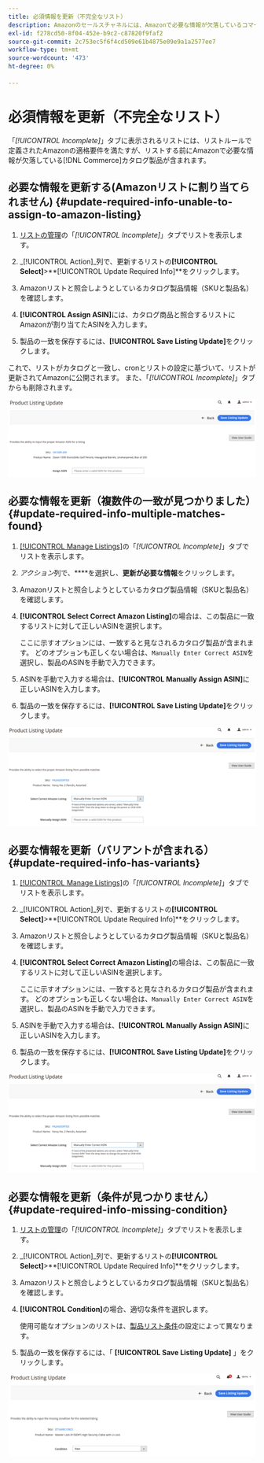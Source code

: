 ```yaml
---
title: 必須情報を更新（不完全なリスト）
description: Amazonのセールスチャネルには、Amazonで必要な情報が欠落しているコマースカタログ製品を監視する「不完全」タブが用意されています。
exl-id: f278cd50-8f04-452e-b9c2-c87820f9faf2
source-git-commit: 2c753ec5f6f4cd509e61b4875e09e9a1a2577ee7
workflow-type: tm+mt
source-wordcount: '473'
ht-degree: 0%

---
```


# 必須情報を更新（不完全なリスト）

「_[!UICONTROL Incomplete]_」タブに表示されるリストには、リストルールで定義されたAmazonの適格要件を満たすが、リストする前にAmazonで必要な情報が欠落している[!DNL Commerce]カタログ製品が含まれます。

## 必要な情報を更新する(Amazonリストに割り当てられません) {#update-required-info-unable-to-assign-to-amazon-listing}

1. [リストの管理](./managing-product-listings.md)の「_[!UICONTROL Incomplete]_」タブでリストを表示します。

1. _[!UICONTROL Action]_列で、更新するリストの&#x200B;**[!UICONTROL Select]**>**[!UICONTROL Update Required Info]**をクリックします。

1. Amazonリストと照合しようとしているカタログ製品情報（SKUと製品名）を確認します。

1. **[!UICONTROL Assign ASIN]**&#x200B;には、カタログ商品と照合するリストにAmazonが割り当てたASINを入力します。

1. 製品の一致を保存するには、**[!UICONTROL Save Listing Update]**&#x200B;をクリックします。

これで、リストがカタログと一致し、cronとリストの設定に基づいて、リストが更新されてAmazonに公開されます。 また、「_[!UICONTROL Incomplete]_」タブからも削除されます。

![リストに一致しないASINを手動で割り当てる](assets/amazon-listing-update-assign-asin.png)

## 必要な情報を更新（複数件の一致が見つかりました） {#update-required-info-multiple-matches-found}

1. [[!UICONTROL Manage Listings]](./managing-product-listings.md)の「_[!UICONTROL Incomplete]_」タブでリストを表示します。

1. _アクション_&#x200B;列で、****&#x200B;を選択し、**更新が必要な情報**&#x200B;をクリックします。

1. Amazonリストと照合しようとしているカタログ製品情報（SKUと製品名）を確認します。

1. **[!UICONTROL Select Correct Amazon Listing]**&#x200B;の場合は、この製品に一致するリストに対して正しいASINを選択します。

   ここに示すオプションには、一致すると見なされるカタログ製品が含まれます。 どのオプションも正しくない場合は、`Manually Enter Correct ASIN`を選択し、製品のASINを手動で入力できます。

1. ASINを手動で入力する場合は、**[!UICONTROL Manually Assign ASIN]**&#x200B;に正しいASINを入力します。

1. 製品の一致を保存するには、**[!UICONTROL Save Listing Update]**&#x200B;をクリックします。

![複数の一致候補からASINを手動で選択](assets/amazon-listing-update-multiple-matches.png)

## 必要な情報を更新（バリアントが含まれる） {#update-required-info-has-variants}

1. [[!UICONTROL Manage Listings]](./managing-product-listings.md)の「_[!UICONTROL Incomplete]_」タブでリストを表示します。

1. _[!UICONTROL Action]_列で、更新するリストの&#x200B;**[!UICONTROL Select]**>**[!UICONTROL Update Required Info]**をクリックします。

1. Amazonリストと照合しようとしているカタログ製品情報（SKUと製品名）を確認します。

1. **[!UICONTROL Select Correct Amazon Listing]**&#x200B;の場合は、この製品に一致するリストに対して正しいASINを選択します。

   ここに示すオプションには、一致すると見なされるカタログ製品が含まれます。 どのオプションも正しくない場合は、`Manually Enter Correct ASIN`を選択し、製品のASINを手動で入力できます。

1. ASINを手動で入力する場合は、**[!UICONTROL Manually Assign ASIN]**&#x200B;に正しいASINを入力します。

1. 製品の一致を保存するには、**[!UICONTROL Save Listing Update]**&#x200B;をクリックします。

![可能なバリアント一致からASINを手動で選択](assets/amazon-listing-update-multiple-matches.png)

## 必要な情報を更新（条件が見つかりません） {#update-required-info-missing-condition}

1. [リストの管理](./managing-product-listings.md)の「_[!UICONTROL Incomplete]_」タブでリストを表示します。

1. _[!UICONTROL Action]_列で、更新するリストの&#x200B;**[!UICONTROL Select]**>**[!UICONTROL Update Required Info]**をクリックします。

1. Amazonリストと照合しようとしているカタログ製品情報（SKUと製品名）を確認します。

1. **[!UICONTROL Condition]**&#x200B;の場合、適切な条件を選択します。

   使用可能なオプションのリストは、[製品リスト条件](./product-listing-condition.md)の設定によって異なります。

1. 製品の一致を保存するには、「 **[!UICONTROL Save Listing Update]** 」をクリックします。

![不明な条件の手動更新](assets/amazon-update-listing-missing-condition.png)
